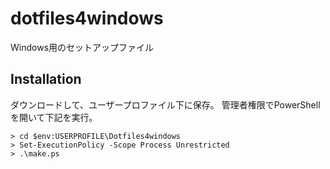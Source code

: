 # dotfiles4windows

Windows用のセットアップファイル

## Installation

ダウンロードして、ユーザープロファイル下に保存。
管理者権限でPowerShellを開いて下記を実行。

```
> cd $env:USERPROFILE\Dotfiles4windows
> Set-ExecutionPolicy -Scope Process Unrestricted
> .\make.ps
```
